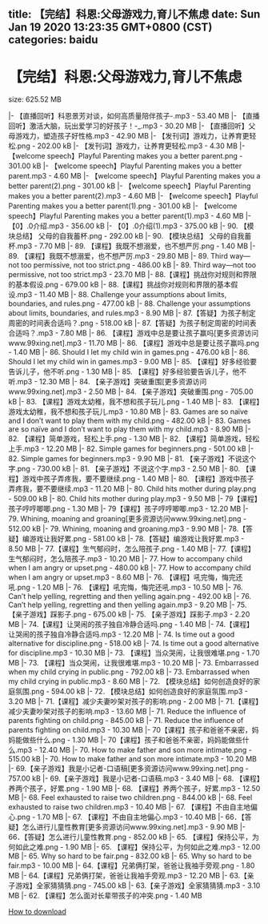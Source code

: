 
title: 【完结】科恩:父母游戏力,育儿不焦虑
date: Sun Jan 19 2020 13:23:35 GMT+0800 (CST)    
categories: baidu
---

# 【完结】科恩:父母游戏力,育儿不焦虑
size: 625.52 MB
 
 
|- 【直播回听】科恩景芳对谈，如何高质量陪伴孩子-.mp3 - 53.40 MB
|- 【直播回听】激活大脑，玩出爱学习的好孩子！-_.mp3 - 30.20 MB
|- 【直播回听】父母游戏力，塑造孩子好性格.mp3 - 42.90 MB
|- 【发刊词】游戏力，让养育更轻松.png - 202.00 kB
|- 【发刊词】游戏力，让养育更轻松.mp3 - 4.30 MB
|- 【welcome speech】Playful Parenting makes you a better parent.png - 301.00 kB
|- 【welcome speech】Playful Parenting makes you a better parent.mp3 - 4.60 MB
|- 【welcome speech】Playful Parenting makes you a better parent(2).png - 301.00 kB
|- 【welcome speech】Playful Parenting makes you a better parent(2).mp3 - 4.60 MB
|- 【welcome speech】Playful Parenting makes you a better parent(1).png - 301.00 kB
|- 【welcome speech】Playful Parenting makes you a better parent(1).mp3 - 4.60 MB
|- 【0】.0介绍.mp3 - 356.00 kB
|- 【0】.0介绍(1).mp3 - 375.00 kB
|- 90. 【模块总结】 父母的自我蓄杯.png - 292.00 kB
|- 90. 【模块总结】 父母的自我蓄杯.mp3 - 7.70 MB
|- 89. 【课程】我既不想溺爱，也不想严厉.png - 1.40 MB
|- 89. 【课程】我既不想溺爱，也不想严厉.mp3 - 29.80 MB
|- 89. Third way—not too permissive, not too strict.png - 486.00 kB
|- 89. Third way—not too permissive, not too strict.mp3 - 23.70 MB
|- 88.【课程】挑战你对规则和界限的基本假设.png - 679.00 kB
|- 88.【课程】挑战你对规则和界限的基本假设.mp3 - 11.40 MB
|- 88. Challenge your assumptions about limits, boundaries, and rules.png - 477.00 kB
|- 88. Challenge your assumptions about limits, boundaries, and rules.mp3 - 8.90 MB
|- 87.【答疑】为孩子制定周密的时间表合适吗？.png - 518.00 kB
|- 87.【答疑】为孩子制定周密的时间表合适吗？.mp3 - 7.80 MB
|- 86. 【课程】游戏中总是要让孩子赢吗[更多资源访问www.99xing.net].mp3 - 11.70 MB
|- 86. 【课程】游戏中总是要让孩子赢吗.png - 1.40 MB
|- 86. Should I let my child win in games.png - 476.00 kB
|- 86. Should I let my child win in games.mp3 - 9.00 MB
|- 85. 【课程】好多经验要告诉儿子，他不听.png - 1.30 MB
|- 85. 【课程】好多经验要告诉儿子，他不听.mp3 - 12.30 MB
|- 84. 【亲子游戏】突破重围[更多资源访问www.99xing.net].mp3 - 2.50 MB
|- 84. 【亲子游戏】突破重围.png - 705.00 kB
|- 83. 【课程】游戏太幼稚，我不想和孩子玩儿.png - 1.40 MB
|- 83. 【课程】游戏太幼稚，我不想和孩子玩儿.mp3 - 10.80 MB
|- 83. Games are so naïve and I don’t want to play them with my child.png - 482.00 kB
|- 83. Games are so naïve and I don’t want to play them with my child.mp3 - 8.90 MB
|- 82. 【课程】简单游戏，轻松上手.png - 1.30 MB
|- 82. 【课程】简单游戏，轻松上手.mp3 - 12.20 MB
|- 82. Simple games for beginners.png - 501.00 kB
|- 82. Simple games for beginners.mp3 - 9.90 MB
|- 81. 【亲子游戏】不说这个字.png - 730.00 kB
|- 81. 【亲子游戏】不说这个字.mp3 - 2.50 MB
|- 80. 【课程】游戏中孩子弄疼我，要不要继续.png - 1.40 MB
|- 80. 【课程】游戏中孩子弄疼我，要不要继续.mp3 - 11.20 MB
|- 80. Child hits mother during play.png - 509.00 kB
|- 80. Child hits mother during play.mp3 - 9.50 MB
|- 79【课程】孩子哼哼唧唧.png - 1.30 MB
|- 79【课程】孩子哼哼唧唧.mp3 - 12.20 MB
|- 79. Whining, moaning and groaning[更多资源访问www.99xing.net].png - 512.00 kB
|- 79. Whining, moaning and groaning.mp3 - 9.90 MB
|- 78.【答疑】编游戏让我好累.png - 581.00 kB
|- 78.【答疑】编游戏让我好累.mp3 - 8.50 MB
|- 77.【课程】生气郁闷时，怎么陪孩子.png - 1.40 MB
|- 77.【课程】生气郁闷时，怎么陪孩子.mp3 - 10.20 MB
|- 77. How to accompany child when I am angry or upset.png - 480.00 kB
|- 77. How to accompany child when I am angry or upset.mp3 - 8.60 MB
|- 76. 【课程】吼完悔，悔完还吼.png - 1.20 MB
|- 76. 【课程】吼完悔，悔完还吼.mp3 - 10.50 MB
|- 76. Can’t help yelling, regretting and then yelling again.png - 492.00 kB
|- 76. Can’t help yelling, regretting and then yelling again.mp3 - 9.20 MB
|- 75. 【亲子游戏】踩影子.png - 675.00 kB
|- 75. 【亲子游戏】踩影子.mp3 - 2.20 MB
|- 74.【课程】让哭闹的孩子独自冷静合适吗.png - 1.40 MB
|- 74.【课程】让哭闹的孩子独自冷静合适吗.mp3 - 12.20 MB
|- 74. Is time out a good alternative for discipline.png - 518.00 kB
|- 74. Is time out a good alternative for discipline.mp3 - 10.30 MB
|- 73. 【课程】当众哭闹，让我很难堪.png - 1.70 MB
|- 73. 【课程】当众哭闹，让我很难堪.mp3 - 10.20 MB
|- 73. Embarrassed when my child crying in public.png - 792.00 kB
|- 73. Embarrassed when my child crying in public.mp3 - 8.60 MB
|- 72. 【模块总结】如何创造良好的家庭氛围.png - 594.00 kB
|- 72. 【模块总结】如何创造良好的家庭氛围.mp3 - 3.20 MB
|- 71.【课程】减少夫妻吵架对孩子的影响.png - 2.00 MB
|- 71.【课程】减少夫妻吵架对孩子的影响.mp3 - 13.60 MB
|- 71. Reduce the influence of parents fighting on child.png - 845.00 kB
|- 71. Reduce the influence of parents fighting on child.mp3 - 10.30 MB
|- 70【课程】孩子和爸爸不亲密，妈妈能做些什么.png - 1.30 MB
|- 70【课程】孩子和爸爸不亲密，妈妈能做些什么.mp3 - 12.40 MB
|- 70. How to make father and son more intimate.png - 515.00 kB
|- 70. How to make father and son more intimate.mp3 - 10.20 MB
|- 69.【亲子游戏】我是小记者-口语稿[更多资源访问www.99xing.net].png - 757.00 kB
|- 69.【亲子游戏】我是小记者-口语稿.mp3 - 3.40 MB
|- 68. 【课程】养两个孩子，好累.png - 1.90 MB
|- 68. 【课程】养两个孩子，好累.mp3 - 12.50 MB
|- 68. Feel exhausted to raise two children.png - 844.00 kB
|- 68. Feel exhausted to raise two children.mp3 - 10.40 MB
|- 67. 【课程】不由自主地偏心.png - 1.70 MB
|- 67. 【课程】不由自主地偏心.mp3 - 10.40 MB
|- 66．【答疑】怎么进行儿童性教育[更多资源访问www.99xing.net].mp3 - 9.90 MB
|- 66．【答疑】怎么进行儿童性教育.png - 852.00 kB
|- 65. 【课程】保持公平，为何如此之难.png - 1.90 MB
|- 65. 【课程】保持公平，为何如此之难.mp3 - 12.00 MB
|- 65. Why so hard to be fair.png - 832.00 kB
|- 65. Why so hard to be fair.mp3 - 10.00 MB
|- 64.【课程】兄弟俩打架，爸爸让我袖手旁观.png - 1.80 MB
|- 64.【课程】兄弟俩打架，爸爸让我袖手旁观.mp3 - 12.20 MB
|- 63.【亲子游戏】全家猜猜猜.png - 745.00 kB
|- 63.【亲子游戏】全家猜猜猜.mp3 - 3.10 MB
|- 62. 【课程】怎么面对长辈带孩子的冲突.png - 1.40 MB

[How to download](https://bpcam.bemobtrk.com/go/2ceec3aa-1ca2-46d6-b9ff-aaa5c184517c?jno=657)
